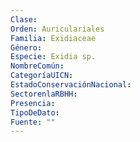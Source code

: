 ```yaml
---
Clase: 
Orden: Auriculariales
Familia: Exidiaceae
Género: 
Especie: Exidia sp.
NombreComún: 
CategoríaUICN: 
EstadoConservaciónNacional: 
SectorenlaRBHH: 
Presencia: 
TipoDeDato: 
Fuente: ""
---
```

